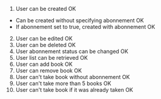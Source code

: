 1. User can be created OK
  - Can be created without specifying abonnement OK
  - If abonnement set to true, created with abonnement OK
2. User can be edited OK
3. User can be deleted OK
4. User abonnement status can be changed OK
5. User list can be retrieved OK
6. User can add book OK
7. User can remove book OK
8. User can't take book without abonnement OK
9. User can't take more than 5 books OK
10. User can't take book if it was already taken OK